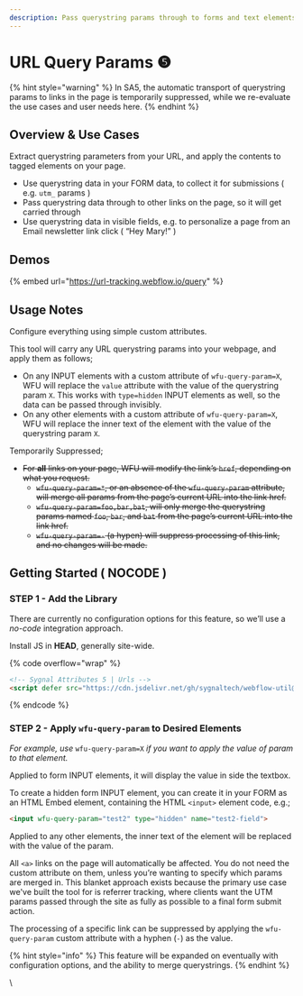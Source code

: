```yaml
---
description: Pass querystring params through to forms and text elements, automatically
---
```


# URL Query Params ❺

{% hint style="warning" %}
In SA5, the automatic transport of querystring params to links in the page is temporarily suppressed, while we re-evaluate the use cases and user needs here.
{% endhint %}

## Overview & Use Cases

Extract querystring parameters from your URL, and apply the contents to tagged elements on your page.

* Use querystring data in your FORM data, to collect it for submissions ( e.g. `utm_` params )
* Pass querystring data through to other links on the page, so it will get carried through
* Use querystring data in visible fields, e.g. to personalize a page from an Email newsletter link click ( “Hey Mary!” )

## Demos  <a href="#usage-notes" id="usage-notes"></a>

{% embed url="https://url-tracking.webflow.io/query" %}

## Usage Notes <a href="#usage-notes" id="usage-notes"></a>

Configure everything using simple custom attributes.

This tool will carry any URL querystring params into your webpage, and apply them as follows;

* On any INPUT elements with a custom attribute of `wfu-query-param=X`, WFU will replace the `value` attribute with the value of the querystring param `X`. This works with `type=hidden` INPUT elements as well, so the data can be passed through invisibly.
* On any other elements with a custom attribute of `wfu-query-param=X`, WFU will replace the inner text of the element with the value of the querystring param `X`.

Temporarily Suppressed;&#x20;

* ~~For **all** links on your page, WFU will modify the link’s `href`, depending on what you request.~~
  * ~~`wfu-query-param=*`, or an absence of the `wfu-query-param` attribute, will merge all params from the page’s current URL into the link href.~~
  * ~~`wfu-query-param=foo,bar,bat`, will only merge the querystring params named `foo`, `bar`, and `bat` from the page’s current URL into the link href.~~
  * ~~`wfu-query-param=-` (a hypen) will suppress processing of this link, and no changes will be made.~~

## Getting Started ( NOCODE ) <a href="#getting-started-nocode" id="getting-started-nocode"></a>

### STEP 1 - Add the Library  <a href="#step-1---add-the-library" id="step-1---add-the-library"></a>

There are currently no configuration options for this feature, so we’ll use a _no-code_ integration approach.

Install JS in **HEAD**, generally site-wide.

{% code overflow="wrap" %}
```html
<!-- Sygnal Attributes 5 | Urls -->
<script defer src="https://cdn.jsdelivr.net/gh/sygnaltech/webflow-util@v5.2.5/dist/nocode/webflow-url.min.js"></script>
```
{% endcode %}

### STEP 2 - Apply `wfu-query-param` to Desired Elements <a href="#step-2---apply-wfu-query-param-to-desired-elements" id="step-2---apply-wfu-query-param-to-desired-elements"></a>

_For example, use_ `wfu-query-param=X` _if you want to apply the value of param  to that element._

Applied to form INPUT elements, it will display the value in side the textbox.

To create a hidden form INPUT element, you can create it in your FORM as an HTML Embed element, containing the HTML `<input>` element code, e.g.;

```html
<input wfu-query-param="test2" type="hidden" name="test2-field">
```

Applied to any other elements, the inner text of the element will be replaced with the value of the param.

All `<a>` links on the page will automatically be affected. You do not need the custom attribute on them, unless you’re wanting to specify which params are merged in. This blanket approach exists because the primary use case we've built the tool for is referrer tracking, where clients want the UTM params passed through the site as fully as possible to a final form submit action.&#x20;

The processing of a specific link can be suppressed by applying the `wfu-query-param` custom attribute with a hyphen (`-`) as the value.

{% hint style="info" %}
This feature will be expanded on eventually with configuration options, and the ability to merge querystrings.
{% endhint %}



\
